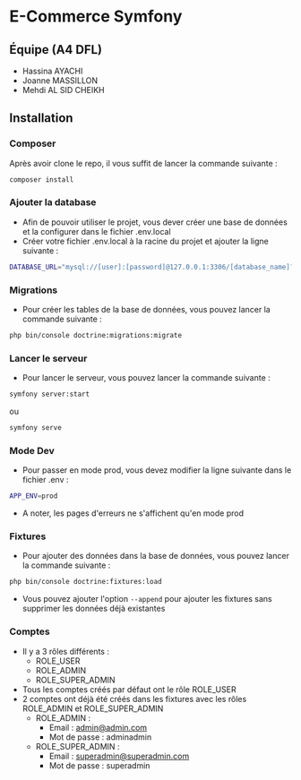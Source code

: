 # E-Commerce Symfony

## Équipe (A4 DFL)
- Hassina AYACHI
- Joanne MASSILLON
- Mehdi AL SID CHEIKH

## Installation

### Composer

Après avoir clone le repo, il vous suffit de lancer la commande suivante :
```bash
composer install
```

### Ajouter la database

- Afin de pouvoir utiliser le projet, vous dever créer une base de données et la configurer dans le fichier .env.local
- Créer votre fichier .env.local à la racine du projet et ajouter la ligne suivante :
```bash
DATABASE_URL="mysql://[user]:[password]@127.0.0.1:3306/[database_name]?serverVersion=8.0.32&charset=utf8mb4"
```

### Migrations

- Pour créer les tables de la base de données, vous pouvez lancer la commande suivante :
```bash
php bin/console doctrine:migrations:migrate
```

### Lancer le serveur

- Pour lancer le serveur, vous pouvez lancer la commande suivante :
```bash
symfony server:start
```
ou
```bash
symfony serve
```

### Mode Dev

- Pour passer en mode prod, vous devez modifier la ligne suivante dans le fichier .env :
```bash
APP_ENV=prod
```
- A noter, les pages d'erreurs ne s'affichent qu'en mode prod

### Fixtures

- Pour ajouter des données dans la base de données, vous pouvez lancer la commande suivante :
```bash
php bin/console doctrine:fixtures:load
```
- Vous pouvez ajouter l'option `--append` pour ajouter les fixtures sans supprimer les données déjà existantes

### Comptes

- Il y a 3 rôles différents :
    - ROLE_USER
    - ROLE_ADMIN
    - ROLE_SUPER_ADMIN
- Tous les comptes créés par défaut ont le rôle ROLE_USER
- 2 comptes ont déjà été créés dans les fixtures avec les rôles ROLE_ADMIN et ROLE_SUPER_ADMIN
    - ROLE_ADMIN : 
      - Email : admin@admin.com
      - Mot de passe : adminadmin
    - ROLE_SUPER_ADMIN :
      - Email : superadmin@superadmin.com
      - Mot de passe : superadmin